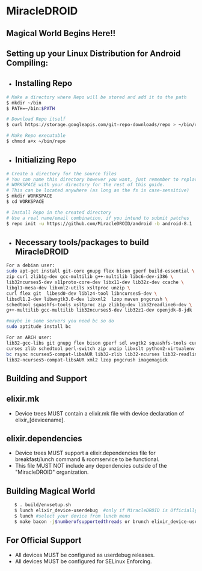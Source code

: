 # MiracleDROID #

## Magical World Begins Here!! ##

## Setting up your Linux Distribution for Android Compiling: ##
   -  ## Installing Repo ##
   
   ```bash
   # Make a directory where Repo will be stored and add it to the path
   $ mkdir ~/bin
   $ PATH=~/bin:$PATH

   # Download Repo itself
   $ curl https://storage.googleapis.com/git-repo-downloads/repo > ~/bin/repo

   # Make Repo executable 
   $ chmod a+x ~/bin/repo
   ```
   
   - ## Initializing Repo ##
   
   ```bash
   # Create a directory for the source files
   # You can name this directory however you want, just remember to replace
   # WORKSPACE with your directory for the rest of this guide.
   # This can be located anywhere (as long as the fs is case-sensitive)
   $ mkdir WORKSPACE
   $ cd WORKSPACE

   # Install Repo in the created directory
   # Use a real name/email combination, if you intend to submit patches
   $ repo init -u https://github.com/MiracleDROID/android -b android-8.1
   ```
   
   - ## Necessary tools/packages to build MiracleDROID ##
   
   ```bash
   For a debian user:
   sudo apt-get install git-core gnupg flex bison gperf build-essential \
   zip curl zlib1g-dev gcc-multilib g++-multilib libc6-dev-i386 \
   lib32ncurses5-dev x11proto-core-dev libx11-dev lib32z-dev ccache \
   libgl1-mesa-dev libxml2-utils xsltproc unzip \
   curl flex git  libesd0-dev liblz4-tool libncurses5-dev \
   libsdl1.2-dev libwxgtk3.0-dev libxml2  lzop maven pngcrush \
   schedtool squashfs-tools xsltproc zip zlib1g-dev lib32readline6-dev \
   g++-multilib gcc-multilib lib32ncurses5-dev lib32z1-dev openjdk-8-jdk
  
   #maybe in some servers you need bc so do
   sudo aptitude install bc
   
   For an ARCH user:
   lib32-gcc-libs git gnupg flex bison gperf sdl wxgtk2 squashfs-tools curl n
   curses zlib schedtool perl-switch zip unzip libxslt python2-virtualenv 
   bc rsync ncurses5-compat-libsAUR lib32-zlib lib32-ncurses lib32-readline 
   lib32-ncurses5-compat-libsAUR xml2 lzop pngcrush imagemagick
   ```
   
## Building and Support ##

## elixir.mk ##
- Device trees MUST contain a elixir.mk file with device declaration of elixir_[devicename].

## elixir.dependencies ##
- Device trees MUST support a elixir.dependencies file for breakfast/lunch command & roomservice to be functional.
- This file MUST NOT include any dependencies outside of the "MiracleDROID" organization.

## Building Magical World ##
```bash
   $ . build/envsetup.sh                                     
   $ lunch elixir_device-userdebug  #only if MiracleDROID is Officially supported for your device, if not clone manually and do,
   $ lunch #select your device from lunch menu
   $ make bacon -j$numberofsupportedthreads or brunch elixir_device-userdebug
   ```
   
## For Official Support ##
- All devices MUST be configured as userdebug releases.
- All devices MUST be configured for SELinux Enforcing.
